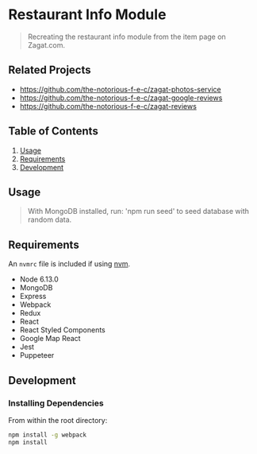 # Restaurant Info Module

> Recreating the restaurant info module from the item page on Zagat.com.

## Related Projects

  - https://github.com/the-notorious-f-e-c/zagat-photos-service
  - https://github.com/the-notorious-f-e-c/zagat-google-reviews
  - https://github.com/the-notorious-f-e-c/zagat-reviews

## Table of Contents

1. [Usage](#Usage)
1. [Requirements](#requirements)
1. [Development](#development)

## Usage

> With MongoDB installed, run: 'npm run seed' to seed database with random data.

## Requirements

An `nvmrc` file is included if using [nvm](https://github.com/creationix/nvm).

- Node 6.13.0
- MongoDB
- Express
- Webpack
- Redux
- React
- React Styled Components
- Google Map React
- Jest
- Puppeteer

## Development

### Installing Dependencies

From within the root directory:

```sh
npm install -g webpack
npm install
```

